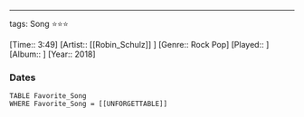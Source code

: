 ---
tags: Song ⭐⭐⭐ 

[Time:: 3:49]
[Artist:: [[Robin_Schulz]] ]
[Genre:: Rock Pop]
[Played:: ]
[Album:: ]
[Year:: 2018]
### Dates
````dataview
TABLE Favorite_Song
WHERE Favorite_Song = [[UNFORGETTABLE]]
````